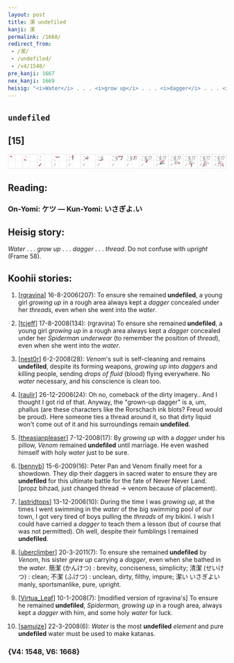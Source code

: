 ```yaml
---
layout: post
title: 潔 undefiled
kanji: 潔
permalink: /1668/
redirect_from:
 - /潔/
 - /undefiled/
 - /v4/1548/
pre_kanji: 1667
nex_kanji: 1669
heisig: "<i>Water</i> . . . <i>grow up</i> . . . <i>dagger</i> . . . <i>thread</i>. Do not confuse with <i>upright</i> (Frame 58)."
---
```


## `undefiled`

## [15]

<div class="stroke"><img src="../images/E6BD94.png" /></div>

## Reading:

### On-Yomi: ケツ &mdash; Kun-Yomi: いさぎよ.い

## Heisig story:

<i>Water</i> . . . <i>grow up</i> . . . <i>dagger</i> . . . <i>thread</i>. Do not confuse with <i>upright</i> (Frame 58).

## Koohii stories:

1) [<a href="http://kanji.koohii.com/profile/rgravina">rgravina</a>] 16-8-2006(207): To ensure she remained<strong> undefiled</strong>, a young girl <em>growing up</em> in a rough area always kept a <em>dagger</em> concealed under her <em>threads</em>, even when she went into the <em>water</em>.

2) [<a href="http://kanji.koohii.com/profile/tcjeff">tcjeff</a>] 17-8-2008(134): (rgravina) To ensure she remained<strong> undefiled</strong>, a young girl <em>growing up</em> in a rough area always kept a <em>dagger</em> concealed under her <em>Spiderman underwear</em> (to remember the position of <em>thread</em>), even when she went into the <em>water</em>.

3) [<a href="http://kanji.koohii.com/profile/nest0r">nest0r</a>] 6-2-2008(28): <em>Venom</em>&#039;s suit is self-cleaning and remains<strong> undefiled</strong>, despite its forming weapons, <em>growing up</em> into <em>daggers</em> and killing people, sending <em>drops of fluid</em> (blood) flying everywhere. No <em>water</em> necessary, and his conscience is clean too.

4) [<a href="http://kanji.koohii.com/profile/raulir">raulir</a>] 26-12-2006(24): Oh no, comeback of the dirty imagery.. And I thought I got rid of that. Anyway, the &quot;grown-up dagger&quot; is a, um, phallus (are these characters like the Rorschach ink blots? Freud would be proud). Here someone ties a thread around it, so that dirty liquid won&#039;t come out of it and his surroundings remain<strong> undefiled</strong>.

5) [<a href="http://kanji.koohii.com/profile/theasianpleaser">theasianpleaser</a>] 7-12-2008(17): By <em>growing up</em> with a <em>dagger</em> under his pillow, <em>Venom</em> remained<strong> undefiled</strong> until marriage. He even washed himself with holy <em>water</em> just to be sure.

6) [<a href="http://kanji.koohii.com/profile/bennyb">bennyb</a>] 15-6-2009(16): Peter Pan and Venom finally meet for a showdown. They dip their daggers in sacred water to ensure they are<strong> undefiled</strong> for this ultimate battle for the fate of Never Never Land. [propz bihzad, just changed thread -&gt; venom because of placement).

7) [<a href="http://kanji.koohii.com/profile/astridtops">astridtops</a>] 13-12-2006(10): During the time I was <em>growing up</em>, at the times I went swimming in the <em>water</em> of the big swimming pool of our town, I got very tired of boys pulling the <em>threads</em> of my bikini. I wish I could have carried a <em>dagger</em> to teach them a lesson (but of course that was not permitted). Oh well, despite their fumblings I remained<strong> undefiled</strong>.

8) [<a href="http://kanji.koohii.com/profile/uberclimber">uberclimber</a>] 20-3-2011(7): To ensure she remained<strong> undefiled</strong> by <em>Venom</em>, his sister <em>grew up</em> carrying a <em>dagger</em>, even when she bathed in the <em>water</em>. 簡潔 (かんけつ) : brevity, conciseness, simplicity; 清潔 (せいけつ) : clean; 不潔 (ふけつ) : unclean, dirty, filthy, impure; 潔い いさぎよい manly, sportsmanlike, pure, upright.

9) [<a href="http://kanji.koohii.com/profile/Virtua_Leaf">Virtua_Leaf</a>] 10-1-2008(7): [modified version of rgravina&#039;s] To ensure he remained<strong> undefiled</strong>, <em>Spiderman, growing up</em> in a rough area, always kept a <em>dagger</em> with him, and some holy <em>water</em> for luck.

10) [<a href="http://kanji.koohii.com/profile/samuize">samuize</a>] 22-3-2008(6): <em>Water</em> is the most <strong>undefiled</strong> <em>element</em> and pure<strong> undefiled</strong> water must be used to make katanas.

### {V4: 1548, V6: 1668}
